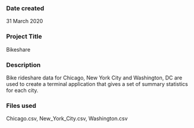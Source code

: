 ### Date created
31 March 2020

### Project Title
Bikeshare

### Description
Bike rideshare data for Chicago, New York City and Washington, DC are used to create a terminal application that gives a set of summary statistics for each city.

### Files used
Chicago.csv, New_York_City.csv, Washington.csv


